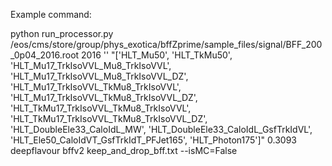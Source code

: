 Example command:

python run_processor.py /eos/cms/store/group/phys_exotica/bffZprime/sample_files/signal/BFF_200_0p04_2016.root 2016 '' "['HLT_Mu50', 'HLT_TkMu50', 'HLT_Mu17_TrkIsoVVL_Mu8_TrkIsoVVL', 'HLT_Mu17_TrkIsoVVL_Mu8_TrkIsoVVL_DZ', 'HLT_Mu17_TrkIsoVVL_TkMu8_TrkIsoVVL', 'HLT_Mu17_TrkIsoVVL_TkMu8_TrkIsoVVL_DZ', 'HLT_TkMu17_TrkIsoVVL_TkMu8_TrkIsoVVL', 'HLT_TkMu17_TrkIsoVVL_TkMu8_TrkIsoVVL_DZ', 'HLT_DoubleEle33_CaloIdL_MW', 'HLT_DoubleEle33_CaloIdL_GsfTrkIdVL', 'HLT_Ele50_CaloIdVT_GsfTrkIdT_PFJet165', 'HLT_Photon175']" 0.3093 deepflavour bffv2 keep_and_drop_bff.txt --isMC=False
